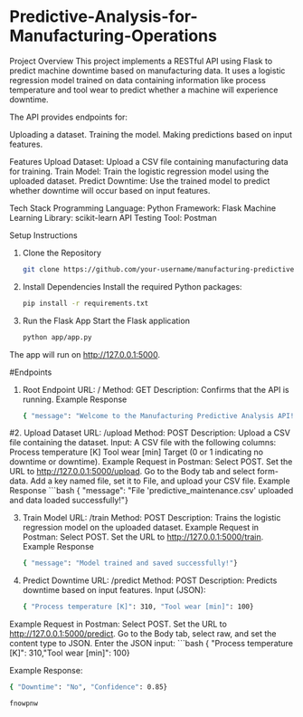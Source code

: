 # Predictive-Analysis-for-Manufacturing-Operations
Project Overview
This project implements a RESTful API using Flask to predict machine downtime based on manufacturing data. It uses a logistic regression model trained on data containing information like process temperature and tool wear to predict whether a machine will experience downtime.

The API provides endpoints for:

Uploading a dataset.
Training the model.
Making predictions based on input features.

Features
Upload Dataset: Upload a CSV file containing manufacturing data for training.
Train Model: Train the logistic regression model using the uploaded dataset.
Predict Downtime: Use the trained model to predict whether downtime will occur based on input features.

Tech Stack
Programming Language: Python
Framework: Flask
Machine Learning Library: scikit-learn
API Testing Tool: Postman

Setup Instructions
1. Clone the Repository
   ```bash
   git clone https://github.com/your-username/manufacturing-predictive-analysis.git cd manufacturing-predictive-analysis

2. Install Dependencies
Install the required Python packages:
   ```bash
   pip install -r requirements.txt

3. Run the Flask App
Start the Flask application
   ```bash
   python app/app.py
The app will run on http://127.0.0.1:5000.

#Endpoints
1. Root Endpoint
URL: /
Method: GET
Description: Confirms that the API is running.
Example Response
   ```bash
   { "message": "Welcome to the Manufacturing Predictive Analysis API!"}
#2. Upload Dataset
URL: /upload
Method: POST
Description: Upload a CSV file containing the dataset.
Input:
A CSV file with the following columns:
Process temperature [K]
Tool wear [min]
Target (0 or 1 indicating no downtime or downtime).
Example Request in Postman:
Select POST.
Set the URL to http://127.0.0.1:5000/upload.
Go to the Body tab and select form-data.
Add a key named file, set it to File, and upload your CSV file.
Example Response
    ```bash
    { "message": "File 'predictive_maintenance.csv' uploaded and data loaded successfully!"}

3. Train Model
URL: /train
Method: POST
Description: Trains the logistic regression model on the uploaded dataset.
Example Request in Postman:
Select POST.
Set the URL to http://127.0.0.1:5000/train.
Example Response
    ```bash
    { "message": "Model trained and saved successfully!"}

4. Predict Downtime
URL: /predict
Method: POST
Description: Predicts downtime based on input features.
Input (JSON):
    ```bash
    { "Process temperature [K]": 310, "Tool wear [min]": 100}
Example Request in Postman:
Select POST.
Set the URL to http://127.0.0.1:5000/predict.
Go to the Body tab, select raw, and set the content type to JSON.
Enter the JSON input:
     ```bash
     { "Process temperature [K]": 310,"Tool wear [min]": 100}

Example Response:
   ```bash
  { "Downtime": "No", "Confidence": 0.85}

fnowpnw


